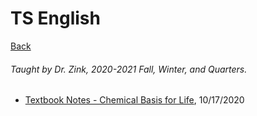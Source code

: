 # TS English
[Back](https://andre-ye.github.io)
###### Taught by Dr. Zink, 2020-2021 Fall, Winter, and  Quarters.
- [Textbook Notes - Chemical Basis for Life](https://andre-ye.github.io/chemical-basis-for-life-notes), 10/17/2020
